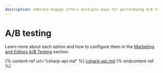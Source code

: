 ```yaml
---
description: Umbraco Engage offers multiple ways for performaing A/B tests on your website.
---
```


# A/B testing

Learn more about each option and how to configure them in the [Marketing and Editors A/B Testing](../../marketers-and-editors/ab-testing/) section.

{% content-ref url="csharp-api.md" %}
[csharp-api.md](csharp-api.md)
{% endcontent-ref %}
